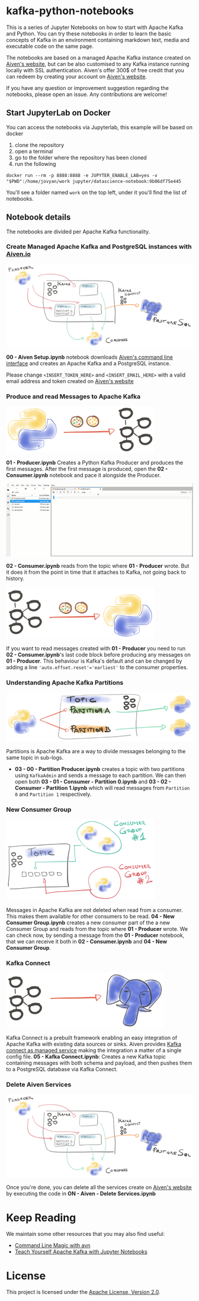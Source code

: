 # kafka-python-notebooks
This is a series of Jupyter Notebooks on how to start with Apache Kafka and Python.
You can try these notebooks in order to learn the basic concepts of Kafka in an environment containing markdown text, media and executable code on the same page.

The notebooks are based on a managed Apache Kafka instance created on [Aiven's website](https://aiven.io/kafka?utm_source=github&utm_medium=organic&utm_campaign=blog_art&utm_content=repo), but can be also customised to any Kafka instance running locally with SSL authentication. Aiven's offer 300$ of free credit that you can redeem by creating your account on [Aiven's website](https://console.aiven.io/signup?utm_source=github&utm_medium=organic&utm_campaign=blog_art&utm_content=repo).

If you have any question or improvement suggestion regarding the notebooks, please open an issue. Any contributions are welcome!

## Start JupyterLab on Docker

You can access the notebooks via Jupyterlab, this example will be based on docker

1. clone the repository
2. open a terminal
3. go to the folder where the repository has been cloned
4. run the following

```
docker run --rm -p 8888:8888 -e JUPYTER_ENABLE_LAB=yes -v "$PWD":/home/jovyan/work jupyter/datascience-notebook:9b06df75e445
```

You'll see a folder named `work` on the top left, under it you'll find the list of notebooks.


## Notebook details

The notebooks are divided per Apache Kafka functionality.

### Create Managed Apache Kafka and PostgreSQL instances with [Aiven.io](https://console.aiven.io/signup?utm_source=github&utm_medium=organic&utm_campaign=blog_art&utm_content=repo)

![Create services](images/overall.png)

**00 - Aiven Setup.ipynb** notebook downloads [Aiven's command line interface](https://aiven.io/blog/command-line-magic-with-the-aiven-cli?utm_source=github&utm_medium=organic&utm_campaign=blog_art&utm_content=repo) and creates an Apache Kafka and a PostgreSQL instance.

Please change `<INSERT_TOKEN_HERE>` and `<INSERT_EMAIL_HERE>` with a valid email address and token created on [Aiven's website](https://console.aiven.io/signup?utm_source=github&utm_medium=organic&utm_campaign=blog_art&utm_content=repo)

### Produce and read Messages to Apache Kafka

![Producer](images/producing.png)

**01 - Producer.ipynb** Creates a Python Kafka Producer and produces the first messages. After the first message is produced, open  the **02 - Consumer.ipynb** notebook and pace it alongside the Producer.

![Place consumer alongside the producer](images/move-consumer.gif)

**02 - Consumer.ipynb** reads from the topic where **01 - Producer** wrote. But it does it from the point in time that it attaches to Kafka, not going back to history.

![Consumer](images/consumer.png)

If you want to read messages created with **01 - Producer** you need to run **02 - Consumer.ipynb**'s last code block before producing any messages on **01 - Producer**. This behaviour is Kafka's default and can be changed by adding a line `'auto.offset.reset'='earliest'` to the consumer properties.

### Understanding Apache Kafka Partitions

![Partitions](images/partitions.png)

Partitions is Apache Kafka are a way to divide messages belonging to the same topic in sub-logs.
* **03 - 00 - Partition Producer.ipynb** creates a topic with two partitions using `KafkaAdmin` and sends a message to each partition.
We can then open both **03 - 01 - Consumer - Partition 0.ipynb** and **03 - 02 - Consumer - Partition 1.ipynb** which will read messages from `Partition 0` and `Partition 1` respectively.

### New Consumer Group

![Consumer groups](images/consumer_groups.png)

Messages in Apache Kafka are not deleted when read from a consumer. This makes them available for other consumers to be read. **04 - New Consumer Group.ipynb** creates a new consumer part of the a new Consumer Group and reads from the topic where **01 - Producer** wrote. We can check now, by sending a message from the **01 - Producer** notebook, that we can receive it both in **02 - Consumer.ipynb** and **04 - New Consumer Group**.

### Kafka Connect

![Kafka Connect](images/connect_pg.png)

Kafka Connect is a prebuilt framework enabling an easy integration of Apache Kafka with existing data sources or sinks. Aiven provides [Kafka connect as managed service](https://aiven.io/kafka-connect?utm_source=github&utm_medium=organic&utm_campaign=blog_art&utm_content=repo) making the integration a matter of a single config file. **05 - Kafka Connect.ipynb**: Creates a new Kafka topic containing messages with both schema and payload, and then pushes them to a PostgreSQL database via Kafka Connect.

### Delete Aiven Services

![Delete services](images/overall.png)

Once you're done, you can delete all the services create on [Aiven's website](https://console.aiven.io/signup?utm_source=github&utm_medium=organic&utm_campaign=blog_art&utm_content=repo) by executing the code in **ON - Aiven - Delete Services.ipynb**

# Keep Reading

We maintain some other resources that you may also find useful:

* [Command Line Magic with avn](https://aiven.io/blog/command-line-magic-with-the-aiven-cli?utm_source=github&utm_medium=organic&utm_campaign=blog_art&utm_content=repo)
* [Teach Yourself Apache Kafka with Jupyter Notebooks](#)

# License
This project is licensed under the [Apache License, Version 2.0](https://github.com/aiven/aiven-kafka-connect-s3/blob/master/LICENSE).
